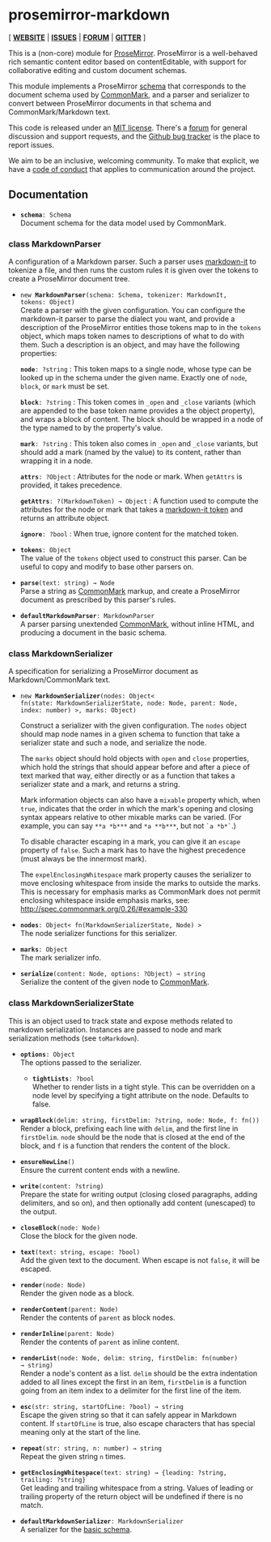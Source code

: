 # prosemirror-markdown

[ [**WEBSITE**](http://prosemirror.net) | [**ISSUES**](https://github.com/prosemirror/prosemirror-markdown/issues) | [**FORUM**](https://discuss.prosemirror.net) | [**GITTER**](https://gitter.im/ProseMirror/prosemirror) ]

This is a (non-core) module for [ProseMirror](http://prosemirror.net).
ProseMirror is a well-behaved rich semantic content editor based on
contentEditable, with support for collaborative editing and custom
document schemas.

This module implements a ProseMirror
[schema](http://prosemirror\.net/docs/guide/#schema) that corresponds to
the document schema used by [CommonMark](http://commonmark.org/), and
a parser and serializer to convert between ProseMirror documents in
that schema and CommonMark/Markdown text.

This code is released under an
[MIT license](https://github.com/prosemirror/prosemirror/tree/master/LICENSE).
There's a [forum](http://discuss.prosemirror.net) for general
discussion and support requests, and the
[Github bug tracker](https://github.com/prosemirror/prosemirror/issues)
is the place to report issues.

We aim to be an inclusive, welcoming community. To make that explicit,
we have a [code of
conduct](http://contributor-covenant.org/version/1/1/0/) that applies
to communication around the project.

## Documentation

 * **`schema`**`: Schema`\
   Document schema for the data model used by CommonMark.


### class MarkdownParser

A configuration of a Markdown parser. Such a parser uses
[markdown-it](https://github.com/markdown-it/markdown-it) to
tokenize a file, and then runs the custom rules it is given over
the tokens to create a ProseMirror document tree.

 * `new `**`MarkdownParser`**`(schema: Schema, tokenizer: MarkdownIt, tokens: Object)`\
   Create a parser with the given configuration. You can configure
   the markdown-it parser to parse the dialect you want, and provide
   a description of the ProseMirror entities those tokens map to in
   the `tokens` object, which maps token names to descriptions of
   what to do with them. Such a description is an object, and may
   have the following properties:

   **`node`**`: ?string`
     : This token maps to a single node, whose type can be looked up
       in the schema under the given name. Exactly one of `node`,
       `block`, or `mark` must be set.

   **`block`**`: ?string`
     : This token comes in `_open` and `_close` variants (which are
       appended to the base token name provides a the object
       property), and wraps a block of content. The block should be
       wrapped in a node of the type named to by the property's
       value.

   **`mark`**`: ?string`
     : This token also comes in `_open` and `_close` variants, but
       should add a mark (named by the value) to its content, rather
       than wrapping it in a node.

   **`attrs`**`: ?Object`
     : Attributes for the node or mark. When `getAttrs` is provided,
       it takes precedence.

   **`getAttrs`**`: ?(MarkdownToken) → Object`
     : A function used to compute the attributes for the node or mark
       that takes a [markdown-it
       token](https://markdown-it.github.io/markdown-it/#Token) and
       returns an attribute object.

   **`ignore`**`: ?bool`
     : When true, ignore content for the matched token.

 * **`tokens`**`: Object`\
   The value of the `tokens` object used to construct
   this parser. Can be useful to copy and modify to base other
   parsers on.

 * **`parse`**`(text: string) → Node`\
   Parse a string as [CommonMark](http://commonmark.org/) markup,
   and create a ProseMirror document as prescribed by this parser's
   rules.


 * **`defaultMarkdownParser`**`: MarkdownParser`\
   A parser parsing unextended [CommonMark](http://commonmark.org/),
   without inline HTML, and producing a document in the basic schema.


### class MarkdownSerializer

A specification for serializing a ProseMirror document as
Markdown/CommonMark text.

 * `new `**`MarkdownSerializer`**`(nodes: Object< fn(state: MarkdownSerializerState, node: Node, parent: Node, index: number) >, marks: Object)`

   Construct a serializer with the given configuration. The `nodes`
   object should map node names in a given schema to function that
   take a serializer state and such a node, and serialize the node.

   The `marks` object should hold objects with `open` and `close`
   properties, which hold the strings that should appear before and
   after a piece of text marked that way, either directly or as a
   function that takes a serializer state and a mark, and returns a
   string.

   Mark information objects can also have a `mixable` property
   which, when `true`, indicates that the order in which the mark's
   opening and closing syntax appears relative to other mixable
   marks can be varied. (For example, you can say `**a *b***` and
   `*a **b***`, but not `` `a *b*` ``.)

   To disable character escaping in a mark, you can give it an
   `escape` property of `false`. Such a mark has to have the highest
   precedence (must always be the innermost mark).

   The `expelEnclosingWhitespace` mark property causes the
   serializer to move enclosing whitespace from inside the marks to
   outside the marks. This is necessary for emphasis marks as
   CommonMark does not permit enclosing whitespace inside emphasis
   marks, see: http://spec.commonmark.org/0.26/#example-330

 * **`nodes`**`: Object< fn(MarkdownSerializerState, Node) >`\
   The node serializer
   functions for this serializer.

 * **`marks`**`: Object`\
   The mark serializer info.

 * **`serialize`**`(content: Node, options: ?Object) → string`\
   Serialize the content of the given node to
   [CommonMark](http://commonmark.org/).


### class MarkdownSerializerState

This is an object used to track state and expose
methods related to markdown serialization. Instances are passed to
node and mark serialization methods (see `toMarkdown`).

 * **`options`**`: Object`\
   The options passed to the serializer.

    * **`tightLists`**`: ?bool`\
      Whether to render lists in a tight style. This can be overridden
      on a node level by specifying a tight attribute on the node.
      Defaults to false.

 * **`wrapBlock`**`(delim: string, firstDelim: ?string, node: Node, f: fn())`\
   Render a block, prefixing each line with `delim`, and the first
   line in `firstDelim`. `node` should be the node that is closed at
   the end of the block, and `f` is a function that renders the
   content of the block.

 * **`ensureNewLine`**`()`\
   Ensure the current content ends with a newline.

 * **`write`**`(content: ?string)`\
   Prepare the state for writing output (closing closed paragraphs,
   adding delimiters, and so on), and then optionally add content
   (unescaped) to the output.

 * **`closeBlock`**`(node: Node)`\
   Close the block for the given node.

 * **`text`**`(text: string, escape: ?bool)`\
   Add the given text to the document. When escape is not `false`,
   it will be escaped.

 * **`render`**`(node: Node)`\
   Render the given node as a block.

 * **`renderContent`**`(parent: Node)`\
   Render the contents of `parent` as block nodes.

 * **`renderInline`**`(parent: Node)`\
   Render the contents of `parent` as inline content.

 * **`renderList`**`(node: Node, delim: string, firstDelim: fn(number) → string)`\
   Render a node's content as a list. `delim` should be the extra
   indentation added to all lines except the first in an item,
   `firstDelim` is a function going from an item index to a
   delimiter for the first line of the item.

 * **`esc`**`(str: string, startOfLine: ?bool) → string`\
   Escape the given string so that it can safely appear in Markdown
   content. If `startOfLine` is true, also escape characters that
   has special meaning only at the start of the line.

 * **`repeat`**`(str: string, n: number) → string`\
   Repeat the given string `n` times.

 * **`getEnclosingWhitespace`**`(text: string) → {leading: ?string, trailing: ?string}`\
   Get leading and trailing whitespace from a string. Values of
   leading or trailing property of the return object will be undefined
   if there is no match.


 * **`defaultMarkdownSerializer`**`: MarkdownSerializer`\
   A serializer for the [basic schema](#schema).


